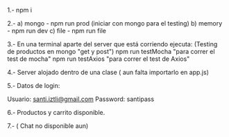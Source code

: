 1.- npm i

2.-
a) mongo - npm run prod (iniciar con mongo para el testing)
b) memory - npm run dev
c) file - npm run file

3.- En una terminal aparte del server que está corriendo ejecuta: (Testing de productos en mongo "get y post")
npm run testMocha "para correr el test de mocha"
npm run testAxios "para correr el test de Axios"

4.- Server alojado dentro de una clase ( aun falta importarlo en app.js)

5.- Datos de login:

Usuario: santi.iztli@gmail.com
Password: santipass

6.- Productos y carrito disponible.

7.- ( Chat no disponible aun)
